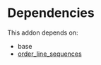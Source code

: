 # Dependencies

This addon depends on:

- base
- [order_line_sequences](https://github.com/bringout/cybrosys/tree/8152a7bf840b20a803f39973b8eb6b49b1c05260/odoo-bringout-cybrosys-order_line_sequences)
